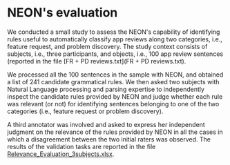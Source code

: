 # NEON's evaluation

We conducted a small study to assess the NEON's capability of identifying rules useful to automatically classify app reviews along two categories, i.e.,  feature request, and  problem discovery. The study context consists of  subjects, i.e., three participants, and objects, i.e., 100 app review sentences (reported in the file [FR + PD reviews.txt](FR + PD reviews.txt).

We processed all the 100 sentences in the sample with NEON, and obtained a list of 241 candidate grammatical rules. We then asked two subjects with Natural Language processing and parsing expertise to independently inspect the candidate rules provided by NEON and judge whether each rule was relevant (or not) for identifying sentences belonging to one of the two categories (i.e., feature request or problem discovery). 

A third annotator was involved and asked to express her independent judgment on the relevance of the rules provided by NEON in all the cases in which a disagreement between the two initial raters was observed. The results of the validation tasks are reported in the file [Relevance_Evaluation_3subjects.xlsx](Relevance_Evaluation_3subjects.xlsx). 


